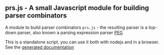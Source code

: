 ## prs.js - A small Javascript module for building parser combinators

A module to build parser combinators ```prs.js``` - the resulting parser is a top-down parser, also known a parsing expression parser [PEG](https://en.wikipedia.org/wiki/Parsing_expression_grammar)

This is a standalone script, you can use it both with nodejs and in a browser.
See the [generated documentation](https://mosermichael.github.io/jscriptparse/out/index.html)


